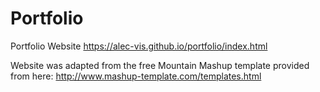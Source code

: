 # Portfolio
Portfolio Website
https://alec-vis.github.io/portfolio/index.html

Website was adapted from the free Mountain Mashup template provided from here:
  http://www.mashup-template.com/templates.html
